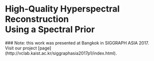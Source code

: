<h1>High-Quality Hyperspectral Reconstruction<br/>Using a Spectral Prior</h1>
### Note: this work was presented at Bangkok in SIGGRAPH ASIA 2017. Visit our project [page](http://vclab.kaist.ac.kr/siggraphasia2017p1/index.html).
